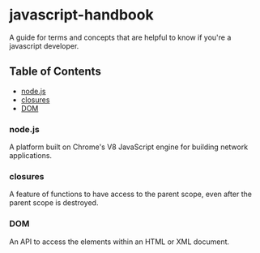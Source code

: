# javascript-handbook

A guide for terms and concepts that are helpful to know if you're a javascript developer.

## Table of Contents
- [node.js](#nodejs)
- [closures](#closures)
- [DOM](#DOM)

### node.js
A platform built on Chrome's V8 JavaScript engine for building network applications.

### closures
A feature of functions to have access to the parent scope, even after the parent scope is destroyed.

### DOM
An API to access the elements within an HTML or XML document.
